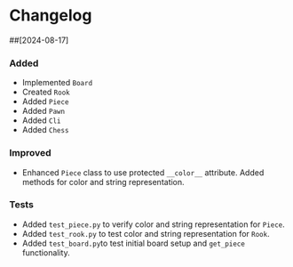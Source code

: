 # Changelog

##[2024-08-17]

### Added
- Implemented `Board` 
- Created `Rook` 
- Added `Piece`
- Added `Pawn`
- Added `Cli`
- Added `Chess`

### Improved
- Enhanced `Piece` class to use protected `__color__` attribute. Added methods for color and string representation.

### Tests
- Added `test_piece.py` to verify color and string representation for `Piece`.
- Added `test_rook.py` to test color and string representation for `Rook`.
- Added `test_board.py`to test initial board setup and `get_piece` functionality.